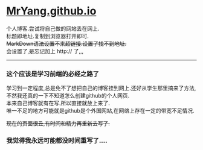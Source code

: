 # [MrYang.github.io](https://MrYang-Web.github.io)
个人博客.尝试将自己做的网站丢在网上.  
标题即地址.复制到浏览器打开即可.  
~~MarkDown语法设置不来超链接.设置了找不到地址.~~  
会设置了,是忘记加上 http:// 了,,,

************************  
### 这个应该是学习前端的必经之路了
学习到一定程度,总是免不了想把自己的博客挂到网上.还好从学生那里搞来了方法,不然我还真的一下不知道怎么创建github的个人网页.  
本来自己博客就有在写.所以直接就放上来了.  
唯一不足的地方可能就是github是个外国网站,在网络上存在一定的带宽不足情况.

~~现在的页面很丑,有时间和精力再重新去写了.~~  

### 我觉得我永远可能都没时间重写了....
